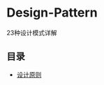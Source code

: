 # Design-Pattern
23种设计模式详解

## 目录
- [设计原则](https://github.com/dquaner/Design-Pattern/blob/main/0_%E4%B8%83%E5%A4%A7%E8%AE%BE%E8%AE%A1%E5%8E%9F%E5%88%99/%E4%B8%83%E5%A4%A7%E8%AE%BE%E8%AE%A1%E5%8E%9F%E5%88%99.md)
